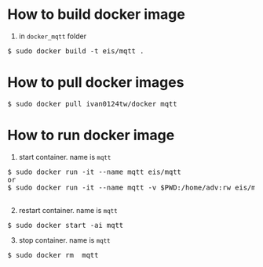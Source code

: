 # How to build docker image
1. in `docker_mqtt` folder 
<pre>
$ sudo docker build -t eis/mqtt .
</pre>

# How to pull docker images
<pre>
$ sudo docker pull ivan0124tw/docker_mqtt
</pre>

# How to run docker image
1. start container. name is `mqtt`
<pre>
$ sudo docker run -it --name mqtt eis/mqtt
or 
$ sudo docker run -it --name mqtt -v $PWD:/home/adv:rw eis/mqtt

</pre>

2. restart container. name is `mqtt`
<pre>
$ sudo docker start -ai mqtt
</pre>

3. stop container. name is `mqtt`
<pre>
$ sudo docker rm  mqtt
</pre>
